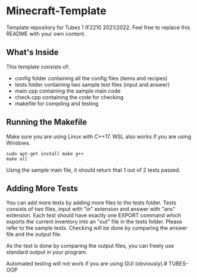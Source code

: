# Minecraft-Template

Template repository for Tubes 1 IF2210 2021/2022. Feel free to replace this README with your own content.

## What's Inside
This template consists of:
- config folder containing all the config files (items and recipes)
- tests folder containing two sample test files (input and answer)
- main.cpp containing the sample main code
- check.cpp containing the code for checking
- makefile for compiling and testing

## Running the Makefile
Make sure you are using Linux with C++17. WSL also works if you are using Windows.
```
sudo apt-get install make g++
make all
```
Using the sample main file, it should return that 1 out of 2 tests passed.

## Adding More Tests
You can add more tests by adding more files to the tests folder. Tests consists of two files, input with "in" extension and answer with "ans" extension. Each test should have exactly one EXPORT command which exports the current inventory into an "out" file in the tests folder. Please refer to the sample tests. Checking will be done by comparing the answer file and the output file.

As the test is done by comparing the output files, you can freely use standard output in your program.

Automated testing will not work if you are using GUI (obviously).# TUBES-OOP

